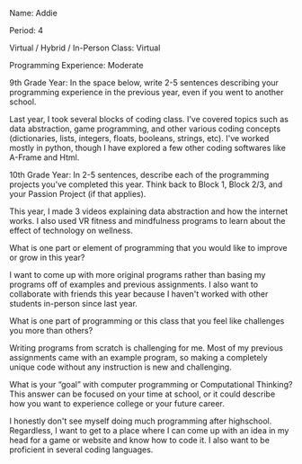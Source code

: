 Name: Addie


Period: 4

Virtual / Hybrid / In-Person Class: Virtual




Programming Experience: Moderate


9th Grade Year: In the space below, write 2-5 sentences describing your programming experience in the previous year, even if you went to another school.


Last year, I took several blocks of coding class. I've covered topics such as data abstraction, game programming, and other various coding concepts (dictionaries, lists, integers, floats, booleans, strings, etc). I've worked mostly in python, though I have explored a few other coding softwares like A-Frame and Html.



10th Grade Year: In 2-5 sentences, describe each of the programming projects you’ve completed this year.  Think back to Block 1, Block 2/3, and your Passion Project (if that applies).


This year, I made 3 videos explaining data abstraction and how the internet works. I also used VR fitness and mindfulness programs to learn about the effect of technology on wellness.


What is one part or element of programming that you would like to improve or grow in this year?


I want to come up with more original programs rather than basing my programs off of examples and previous assignments. I also want to collaborate with friends this year because I haven't worked with other students in-person since last year. 


What is one part of programming or this class that you feel like challenges you more than others?


Writing programs from scratch is challenging for me. Most of my previous assignments came with an example program, so making a completely unique code without any instruction is new and challenging.


What is your “goal” with computer programming or Computational Thinking?  This answer can be focused on your time at school, or it could describe how you want to experience college or your future career.


I honestly don't see myself doing much programming after highschool. Regardless, I want to get to a place where I can come up with an idea in my head for a game or website and know how to code it. I also want to be proficient in several coding languages. 

